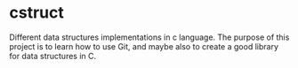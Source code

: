 cstruct
=======

Different data structures implementations in c language.
The purpose of this project is to learn how to use Git, and maybe also to create a good library for data structures in C.
